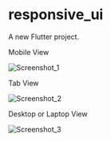 # responsive_ui

A new Flutter project.


Mobile View


![Screenshot_1](https://github.com/user-attachments/assets/a351253e-48e9-45b7-85ed-6fe994360dad)

Tab View


![Screenshot_2](https://github.com/user-attachments/assets/9ce9f5f3-95cd-4ffe-ab62-1311cc2752bb)

Desktop or Laptop View


![Screenshot_3](https://github.com/user-attachments/assets/a639874d-8502-4087-917e-6f11faa47bff)
